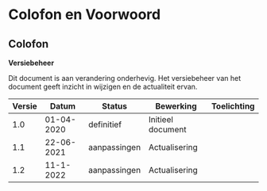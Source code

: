 # Colofon en Voorwoord

## Colofon




 
**Versiebeheer**

Dit document is aan verandering onderhevig. Het versiebeheer van het document geeft inzicht in wijzigen en de actualiteit ervan.

| **Versie** | **Datum**      | **Status** | **Bewerking**                   | **Toelichting**                   |
|------------|----------------|------------|---------------------------------|-----------------------------------| 
| 1.0        | 01-04-2020    | definitief     | Initieel document           |  
| 1.1        | 22-06-2021    | aanpassingen   | Actualisering             |                         
| 1.2        | 11-1-2022     | aanpassingen   | Actualisering             | 